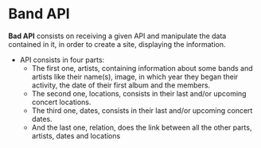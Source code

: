 # Band API
**Bad API** consists on receiving a given API and manipulate the data contained in it, in order to create a site, displaying the information.
- API consists in four parts:
   - The first one, artists, containing information about some bands and artists like their name(s), image, in which year they began their activity, the date of their first album and the members.
   - The second one, locations, consists in their last and/or upcoming concert locations.
   - The third one, dates, consists in their last and/or upcoming concert dates.
   - And the last one, relation, does the link between all the other parts, artists, dates and locations
